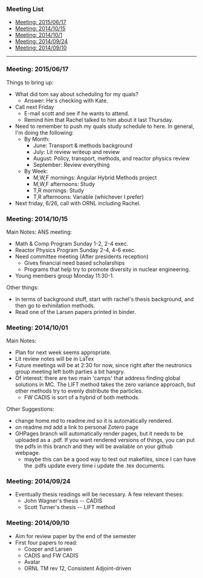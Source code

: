 ### Meeting List
* [Meeting: 2015/06/17](#meeting-20150517)
* [Meeting: 2014/10/15](#meeting-20141015)
* [Meeting: 2014/10/1](#meeting-20141001)
* [Meeting: 2014/09/24](#meeting-20140924)
* [Meeting: 2014/09/10](#meeting-20140910)

***
### Meeting: 2015/06/17
Things to bring up:
* What did tom say about scheduling for my quals?
  * Answer: He's checking with Kate.
* Call next Friday
  * E-mail scott and see if he wants to attend. 
  * Remind him that Rachel talked to him about it last Thursday.  
* Need to remember to push my quals study schedule to here. In general, I'm doing the following:
  * By Month:
    * June: Transport & methods background
    * July: Lit review writeup and review
    * August: Policy, transport, methods, and reactor physics review
    * September: Review everything
  * By Week:
    * M,W,F mornings: Angular Hybrid Methods project
    * M,W,F afternoons: Study
    * T,R mornings: Study
    * T,R afternoons: Variable (whichever I prefer)
* Next friday, 6/26, call with ORNL including Rachel. 


### Meeting: 2014/10/15
Main Notes: 
ANS meeting:
* Math & Comp Program Sunday 1-2, 2-4 exec. 
* Reactor Physics Program Sunday 2-4, 4-6 exec.
* Need committee meeting (After presidents reception)
  * Gives financial need based scholarships
  * Programs that help try to promote diversity in nuclear engineering. 
* Young members group Monday 11:30-1.

Other things:
* In terms of background stuff, start with rachel's thesis background, and then go to exhinilation methods. 
* Read one of the Larsen papers printed in binder. 

### Meeting: 2014/10/01
Main Notes:
* Plan for next week seems appropriate. 
* Lit review notes will be in LaTex
* Future meetings will be at 2:30 for now, since right after the neutronics group meeting left both parties a bit hangry. 
* Of interest: there are two main 'camps' that address finding global solutions in MC. The LIFT method takes the zero variance approach, but other methods try to evenly distribute the particles. 
  * FW CADIS is sort of a hybrid of both methods. 

Other Suggestions:
* change home.md to readme.md so it is automatically rendered.
* on readme.md add a link to personal Zotero page
* GHPages branch will automatically render pages, but it needs to be uploaded as a .pdf. If you want rendered versions of things, you can put the pdfs in this branch and they will be available on your github webpage. 
  * maybe this can be a good way to test out makefiles, since I can have the .pdfs update every time i update the .tex documents.  


### Meeting: 2014/09/24
* Eventually thesis readings will be necessary. A few relevant theses:
  * John Wagner's thesis -- CADIS
  * Scott Turner's thesis -- LIFT method


### Meeting: 2014/09/10
* Aim for review paper by the end of the semester
* First four papers to read:
  * Cooper and Larsen
  * CADIS and FW CADIS
  * Avatar
  * ORNL TM rev 12, Consistent Adjoint-driven
